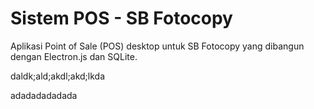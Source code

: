 # Sistem POS -  ﻿SB Fotocopy

Aplikasi Point of Sale (POS) desktop untuk SB Fotocopy yang dibangun dengan Electron.js dan SQLite.

daldk;ald;akdl;akd;lkda

adadadadadada
